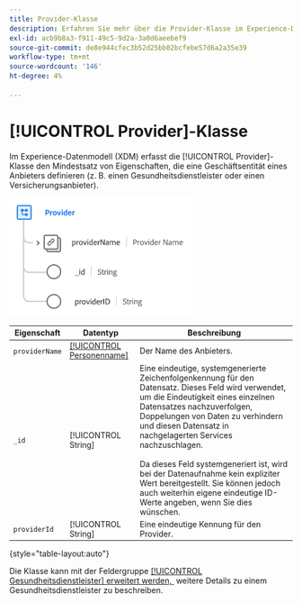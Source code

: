 ```yaml
---
title: Provider-Klasse
description: Erfahren Sie mehr über die Provider-Klasse im Experience-Datenmodell (XDM).
exl-id: acb9b8a3-f911-49c5-9d2a-3a0d6aeebef9
source-git-commit: de8e944cfec3b52d25bb02bcfebe57d6a2a35e39
workflow-type: tm+mt
source-wordcount: '146'
ht-degree: 4%

---
```


# [!UICONTROL Provider]-Klasse

Im Experience-Datenmodell (XDM) erfasst die [!UICONTROL Provider]-Klasse den Mindestsatz von Eigenschaften, die eine Geschäftsentität eines Anbieters definieren (z. B. einen Gesundheitsdienstleister oder einen Versicherungsanbieter).

![Klassenstruktur](../images/classes/provider.png)

| Eigenschaft | Datentyp | Beschreibung |
| --- | --- | --- |
| `providerName` | [[!UICONTROL Personenname]](../data-types/person-name.md) | Der Name des Anbieters. |
| `_id` | [!UICONTROL String] | Eine eindeutige, systemgenerierte Zeichenfolgenkennung für den Datensatz. Dieses Feld wird verwendet, um die Eindeutigkeit eines einzelnen Datensatzes nachzuverfolgen, Doppelungen von Daten zu verhindern und diesen Datensatz in nachgelagerten Services nachzuschlagen.<br><br>Da dieses Feld systemgeneriert ist, wird bei der Datenaufnahme kein expliziter Wert bereitgestellt. Sie können jedoch auch weiterhin eigene eindeutige ID-Werte angeben, wenn Sie dies wünschen. |
| `providerId` | [!UICONTROL String] | Eine eindeutige Kennung für den Provider. |

{style="table-layout:auto"}

Die Klasse kann mit der Feldergruppe [[!UICONTROL Gesundheitsdienstleister] erweitert werden, &#x200B;](../field-groups/provider/healthcare-provider.md) weitere Details zu einem Gesundheitsdienstleister zu beschreiben.
